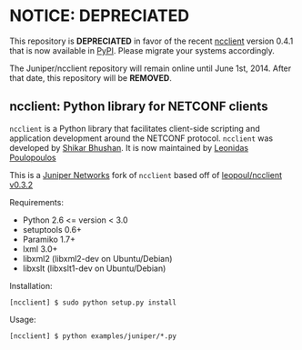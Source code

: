 # NOTICE: DEPRECIATED

This repository is **DEPRECIATED** in favor of the recent [ncclient](http://ncclient.grnet.gr/) version 0.4.1 that is now available in [PyPI](https://pypi.python.org/pypi/ncclient).  Please migrate your systems accordingly.

The Juniper/ncclient repository will remain online until June 1st, 2014.  After that date, this repository will be **REMOVED**.

ncclient: Python library for NETCONF clients
--------------------------------------------

`ncclient` is a Python library that facilitates client-side scripting
and application development around the NETCONF protocol. `ncclient` was
developed by [Shikar Bhushan](http://schmizz.net). It is now maintained
by [Leonidas Poulopoulos](http://ncclient.grnet.gr)

This is a [Juniper Networks](http://www.juniper.net) fork of `ncclient` based
off of [leopoul/ncclient v0.3.2](https://github.com/leopoul/ncclient)

Requirements:
* Python 2.6 <= version < 3.0
* setuptools 0.6+
* Paramiko 1.7+
* lxml 3.0+
* libxml2 (libxml2-dev on Ubuntu/Debian)
* libxslt (libxslt1-dev on Ubuntu/Debian)

Installation:

    [ncclient] $ sudo python setup.py install

Usage:

    [ncclient] $ python examples/juniper/*.py
